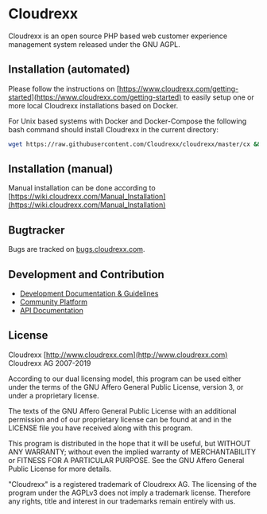 # Cloudrexx #
Cloudrexx is an open source PHP based web customer experience management system released under the GNU AGPL.

## Installation (automated) ##
Please follow the instructions on [https://www.cloudrexx.com/getting-started](https://www.cloudrexx.com/getting-started) to easily setup one or more local Cloudrexx installations based on Docker.

For Unix based systems with Docker and Docker-Compose the following bash command should install Cloudrexx in the current directory:

```bash
wget https://raw.githubusercontent.com/Cloudrexx/cloudrexx/master/cx && chmod +x cx && ./cx env init
```

## Installation (manual) ##
Manual installation can be done according to [https://wiki.cloudrexx.com/Manual_Installation](https://wiki.cloudrexx.com/Manual_Installation)

## Bugtracker ##
Bugs are tracked on [bugs.cloudrexx.com](http://bugs.cloudrexx.com).

## Development and Contribution ##
* [Development Documentation & Guidelines](http://wiki.contrexx.com/en/index.php?title=Portal:Development)
* [Community Platform](https://www.cloudrexx.com/community)
* [API Documentation](http://api.cloudrexx.com)

## License ##
Cloudrexx
[http://www.cloudrexx.com](http://www.cloudrexx.com)
Cloudrexx AG 2007-2019

According to our dual licensing model, this program can be used either under the terms of the GNU Affero General Public License, version 3, or under a proprietary license.

The texts of the GNU Affero General Public License with an additional permission and of our proprietary license can be found at and in the LICENSE file you have received along with this program.

This program is distributed in the hope that it will be useful, but WITHOUT ANY WARRANTY; without even the implied warranty of MERCHANTABILITY or FITNESS FOR A PARTICULAR PURPOSE. See the GNU Affero General Public License for more details.

"Cloudrexx" is a registered trademark of Cloudrexx AG. The licensing of the program under the AGPLv3 does not imply a trademark license. Therefore any rights, title and interest in our trademarks remain entirely with us.
